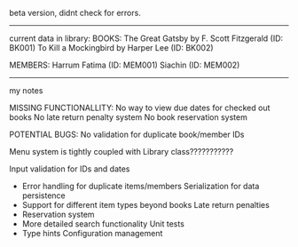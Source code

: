 beta version, didnt check for errors.

______________________________________________________
current data in library:
BOOKS:
The Great Gatsby by F. Scott Fitzgerald (ID: BK001)
To Kill a Mockingbird by Harper Lee (ID: BK002)

MEMBERS:
Harrum Fatima (ID: MEM001)
Siachin (ID: MEM002)

______________________________________________________
my notes


MISSING FUNCTIONALLITY:
No way to view due dates for checked out books
No late return penalty system
No book reservation system

POTENTIAL BUGS:
No validation for duplicate book/member IDs

Menu system is tightly coupled with Library class???????????



Input validation for IDs and dates
- Error handling for duplicate items/members
Serialization for data persistence
- Support for different item types beyond books
Late return penalties
- Reservation system
- More detailed search functionality
Unit tests
- Type hints
Configuration management